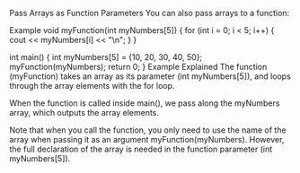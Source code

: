 Pass Arrays as Function Parameters
You can also pass arrays to a function:

Example
void myFunction(int myNumbers[5]) {
  for (int i = 0; i < 5; i++) {
    cout << myNumbers[i] << "\n";
  }
}

int main() {
  int myNumbers[5] = {10, 20, 30, 40, 50};
  myFunction(myNumbers);
  return 0;
}
Example Explained
The function (myFunction) takes an array as its parameter (int myNumbers[5]), and loops through the array elements with the for loop.

When the function is called inside main(), we pass along the myNumbers array, which outputs the array elements.

Note that when you call the function, you only need to use the name of the array when passing it as an argument myFunction(myNumbers). However, the full declaration of the array is needed in the function parameter (int myNumbers[5]).